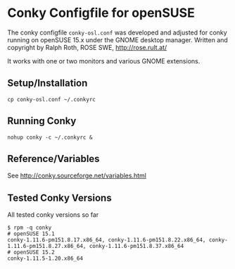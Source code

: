 <!-- vim:set fileencoding=utf8 fileformat=unix filetype=gfm tabstop=2 expandtab: -->

# Conky Configfile for openSUSE

The conky configfile `conky-osl.conf` was developed and adjusted for conky running on openSUSE 15.x under the GNOME desktop manager.
Written and copyright by Ralph Roth, ROSE SWE, <http://rose.rult.at/>

It works with one or two monitors and various GNOME extensions.

## Setup/Installation

    cp conky-osl.conf ~/.conkyrc

## Running Conky

    nohup conky -c ~/.conkyrc &

## Reference/Variables

See <http://conky.sourceforge.net/variables.html>

## Tested Conky Versions

All tested conky versions so far

    $ rpm -q conky
    # openSUSE 15.1
    conky-1.11.6-pm151.8.17.x86_64, conky-1.11.6-pm151.8.22.x86_64, conky-1.11.6-pm151.8.27.x86_64, conky-1.11.6-pm151.8.37.x86_64 
    # openSUSE 15.2
    conky-1.11.5-1.20.x86_64

<!-- $Id: README.md,v 1.1 2022/02/21 06:17:41 ralph Exp $ -->
